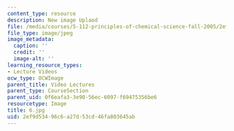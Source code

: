 ```yaml
---
content_type: resource
description: New image Uplaod
file: /media/courses/5-112-principles-of-chemical-science-fall-2005/2ef9d53496c6a27d53cd46fa803645ab_6.jpg
file_type: image/jpeg
image_metadata:
  caption: ''
  credit: ''
  image-alt: ''
learning_resource_types:
- Lecture Videos
ocw_type: OCWImage
parent_title: Video Lectures
parent_type: CourseSection
parent_uid: 0f6eafa3-3e90-56ec-6097-f69475356be6
resourcetype: Image
title: 6.jpg
uid: 2ef9d534-96c6-a27d-53cd-46fa803645ab
---
```

